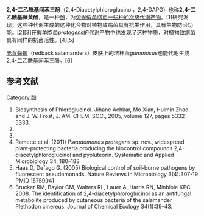 **2,4-二乙酰基间苯三酚**（2,4-Diacetylphloroglucinol，2,4-DAPG）也称**2,4-二乙酰基藤黄酚**，是一种[酚](../Page/酚.md "wikilink")，为[荧光假单胞菌一些种的次级代谢产物](https://zh.wikipedia.org/wiki/荧光假单胞菌 "wikilink")。\[1\]研究发现，这些种代谢生成的这种化合物对植物致病菌具有抗生作用，具有生物防治功能。\[2\]\[3\]在假单胞菌*protegens*的代谢产物中也发现了这种物质，对植物致病菌具有同样的抗菌活性。\[4\]\[5\]

[赤背蝾螈](https://zh.wikipedia.org/wiki/赤背蝾螈 "wikilink")（redback
salamanders）皮肤上的溶杆菌*gummosus*也能代谢生成2,4-二乙酰基间苯三酚。\[6\]

## 参考文献

[Category:酚](https://zh.wikipedia.org/wiki/Category:酚 "wikilink")

1.  Biosynthesis of Phloroglucinol. Jihane Achkar, Mo Xian, Huimin Zhao
    and J. W. Frost, J. AM. CHEM. SOC., 2005, volume 127, pages
    5332-5333,
2.
3.
4.  Ramette et al. (2011) *Pseudomonas protegens* sp. nov., widespread
    plant-protecting bacteria producing the biocontrol compounds
    2,4-diacetylphloroglucinol and pyoluteorin. Systematic and Applied
    Microbiology 34, 180–188
5.  Haas D, Defago G. (2005) Biological control of soil-borne pathogens
    by fluorescent pseudomonads. Nature Reviews in Microbiology
    3(4):307-19  PMID 15759041
6.  Brucker RM, Baylor CM, Walters RL, Lauer A, Harris RN, Minbiole KPC.
    2008. The identification of 2,4-diacetylphloroglucinol as an
    antifungal metabolite produced by cutaneous bacteria of the
    salamander Plethodon cinereus. Journal of Chemical Ecology
    34(1):39-43.